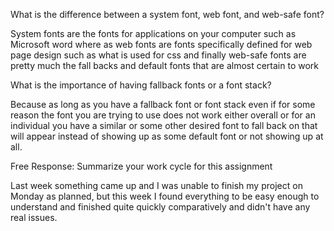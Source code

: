 What is the difference between a system font, web font, and web-safe font?

System fonts are the fonts for applications on your computer such as Microsoft word where as web fonts are fonts specifically defined for web page design such as what is used for css and finally web-safe fonts are pretty much the fall backs and default fonts that are almost certain to work

What is the importance of having fallback fonts or a font stack?

Because as long as you have a fallback font or font stack even if for some reason the font you are trying to use does not work either overall or for an individual you have a similar or some other desired font to fall back on that will appear instead of showing up as some default font or not showing up at all.

Free Response: Summarize your work cycle for this assignment

Last week something came up and I was unable to finish my project on Monday as planned, but this week I found everything to be easy enough to understand and finished quite quickly comparatively and didn't have any real issues.
